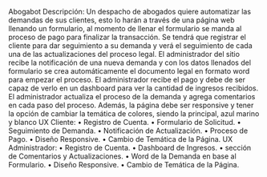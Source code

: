 Abogabot
Descripción:
Un despacho de abogados quiere automatizar las demandas de sus clientes, esto lo harán a través de una página web llenando un formulario, al momento de llenar el formulario se manda al proceso de pago para finalizar la transacción.
Se tendrá que registrar el cliente para dar seguimiento a su demanda y verá el seguimiento de cada una de las actualizaciones del proceso legal.
El administrador del sitio recibe la notificación de una nueva demanda y con los datos llenados del formulario se crea automáticamente el documento legal en formato word para empezar el proceso. El administrador recibe el pago y debe de ser capaz de verlo en un dashboard para ver la cantidad de ingresos recibidos.
El administrador actualiza el proceso de la demanda y agrega comentarios en cada paso del proceso.
Además, la página debe ser responsive y tener la opción de cambiar la temática de colores, siendo la principal, azul marino y blanco
UX Cliente:
•	Registro de Cuenta.
•	Formulario de Solicitud.
•	Seguimiento de Demanda.
•	Notificación de Actualización.
•	Proceso de Pago.
•	Diseño Responsive.
•	Cambio de Temática de la Página.
UX Administrador:
•	Registro de Cuenta.
•	Dashboard de Ingresos.
•	sección de Comentarios y Actualizaciones.
•	Word de la Demanda en base al Formulario. 
•	Diseño Responsive.
•	Cambio de Temática de la Página.
